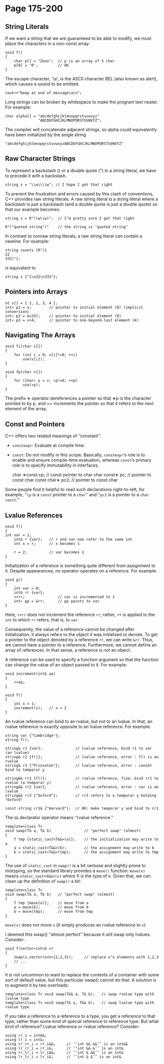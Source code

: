# Page 175-200

## String Literals

If we want a string that we are guaranteed to be able to modify, we must place the characters in a non-const array:

    void f()
    {
        char p[] = "Zeno";  // p is an array of 5 char
        p[0] = 'R';         // OK
    }

The escape character, '\a', is the ASCII character BEL (also known as alert), which causes a sound to be emitted.

    cout<<"beep at end of message\a\n";

Long strings can be broken by whitespace to make the program text neater. For example:

    char alpha[] = "abcdefghijklmnopqrstuvwxyz"
                   "ABCDEFGHIJKLMNOPQRSTUVWXYZ";

The compiler will concatenate adjacent strings, so alpha could equivalently have been initialized by
the single string

    "abcdefghijklmnopqrstuvwxyzABCDEFGHIJKLMNOPQRSTUVWXYZ"

## Raw Character Strings

To  represent  a  backslash  (\) or a double  quote  (") in a string  literal,  we  have  to precede  it  with  a backslash.

    string s = "\\w\\\\w"; // I hope I got that right

To  prevent the frustration and errors caused by this clash of conventions, C++ provides raw string literals. A raw string  literal  is  a  string  literal  where  a  backslash  is  just  a  backslash  (and  a  double quote is just a double quote) so that our example becomes:

    string s = R"(\w\\w)";  // I’m pretty sure I got that right

    R"("quoted string")"    // the string is "quoted string"

In contrast to nonraw string literals, a raw string literal can contain a newline.
For example:

    string counts {R"(1
    22
    333)"};

is equivalent to

    string x {"1\n22\n333"};

## Pointers into Arrays

    nt v[] = { 1, 2, 3, 4 };
    int∗ p1 = v;        // pointer to initial element (0) (implicit conversion)
    int∗ p2 = &v[0];    // pointer to initial element (0)
    int∗ p3 = v+4;      // pointer to one-beyond-last element (4)

## Navigating The Arrays

    void fi(char v[])
    {
        for (int i = 0; v[i]!=0; ++i)
            use(v[i]);
    }

    void fp(char v[])
    {
        for (char∗ p = v; ∗p!=0; ++p)
            use(∗p);
    }

The prefix ∗ operator dereferences a pointer so that ∗p is the character pointed to by p, and ++ increments the pointer so that it refers to the next element of the array.

## Const and Pointers


C++ offers two related meanings of ‘‘constant’’:
- `constexpr`: Evaluate at compile time.
- `const`: Do not modify in this scope.
Basically, `constexpr`’s  role  is  to  enable  and  ensure  compile-time  evaluation,  whereas `const`’s  primary role is to specify immutability in interfaces.

    char ∗const cp;     // const pointer to char
    char const∗ pc;     // pointer to const char
    const char∗ pc2;    // pointer to const char

Some  people  find  it  helpful  to  read  such  declarations  right-to-left,  for  example,  ‘‘`cp` is  a `const` pointer to a `char`’’ and ‘‘`pc2` is a pointer to a `char const`.’’

## Lvalue References

    void f()
    {
    int var = 1;
        int& r {var};   // r and var now refer to the same int
        int x = r;      // x becomes 1

        r = 2;          // var becomes 2
    }

Initialization  of  a  reference  is  something  quite  different  from  assignment  to  it. Despite  appearances, no operator operates on a reference. For example:

    void g()
    {
        int var = 0;
        int& rr {var};
        ++rr;               // var is incremented to 1
        int∗ pp = &rr;      // pp points to var
    }

Here, `++rr` does not increment the reference `rr`; rather, `++` is applied to the `int` to which `rr` refers, that is,  to `var`.

Consequently, the  value  of  a  reference  cannot  be  changed  after  initialization;  it  always refers to the object it was initialized to denote. To  get a pointer to the object denoted by a reference `rr`, we can write `&rr`. Thus, we cannot have a pointer to a reference. Furthermore, we cannot define an array of references. In that sense, a reference is not an object.

A reference  can  be  used  to  specify  a  function  argument  so  that  the  function  can  change  the value of an object passed to it. For example:

    void increment(int& aa)
    {
        ++aa;
    }

    void f()
    {
        int x = 1;
        increment(x);   // x = 2 
    }

An  rvalue  reference  can  bind  to  an  rvalue,  but  not  to  an  lvalue. In that,  an  rvalue  reference  is exactly opposite to an lvalue reference. For example:

    string var {"Cambridge"};
    string f();

    string& r1 {var};               // lvalue reference, bind r1 to var (an lvalue)
    string& r2 {f()};               // lvalue reference, error : f() is an rvalue
    string& r3 {"Princeton"};       // lvalue reference, error : cannot bind to temporar y
    
    string&& rr1 {f()};             // rvalue reference, fine: bind rr1 to rvalue (a temporar y)
    string&& rr2 {var};             // rvalue reference, error : var is an lvalue
    string&& rr3 {"Oxford"};        // rr3 refers to a temporar y holding "Oxford"

    const string cr1& {"Harvard"};  // OK: make temporar y and bind to cr1

The `&&` declarator operator means ‘‘rvalue reference.’’ 

    template<class T>
    void swap(T& a, T& b)               // "perfect swap" (almost)
    {
        T tmp {static_cast<T&&>(a)};    // the initialization may write to a
        a = static_cast<T&&>(b);        // the assignment may write to b
        b = static_cast<T&&>(tmp);      // the assignment may write to tmp
    }

The  use  of `static_cast` in `swap()` is  a  bit  verbose  and  slightly  prone  to  mistyping,  so  the  standard library  provides  a `move()` function: `move(x)` means `static_cast<X&&>(x)` where X is  the  type  of x. Given that, we can clean up the definition of `swap()` a bit:

    template<class T>
    void swap(T& a, T& b)   // "perfect swap" (almost)
    {
        T tmp {move(a)};    // move from a
        a = move(b);        // move from b
        b = move(tmp);      // move from tmp
    }

`move(x)` does not move `x` (it simply produces an rvalue reference to `x`)

I deemed this swap() ‘‘almost perfect’’ because it will swap only lvalues.  
Consider:

    void f(vector<int>& v)
    {
        swap(v,vector<int>{1,2,3});     // replace v’s elements with 1,2,3
        // ...
    }

It is not uncommon to want to replace the contents of a container with some sort of default value,
but this particular swap() cannot do that. A solution is to augment it by two overloads:

    template<class T> void swap(T&& a, T& b);   // swap rvalue type with lvalue type
    template<class T> void swap(T& a, T&& b);   // swap lvalue type with rvalue type

If  you  take a reference  to  a  reference  to  a  type,  you  get  a  reference  to  that  type,  rather  than  some kind of special reference to reference type. But what kind of reference? Lvalue reference or rvalue reference?  Consider:

    using rr_i = int&&;
    using lr_i = int&;
    using rr_rr_i = rr_i&&;     // ‘‘int && &&’’ is an int&&
    using lr_rr_i = rr_i&;      // ‘‘int && &’’ is an int&
    using rr_lr_i = lr_i&&;     // ‘‘int & &&’’ is an int&
    using lr_lr_i = lr_i&;      // ‘‘int & &’’ is an int&